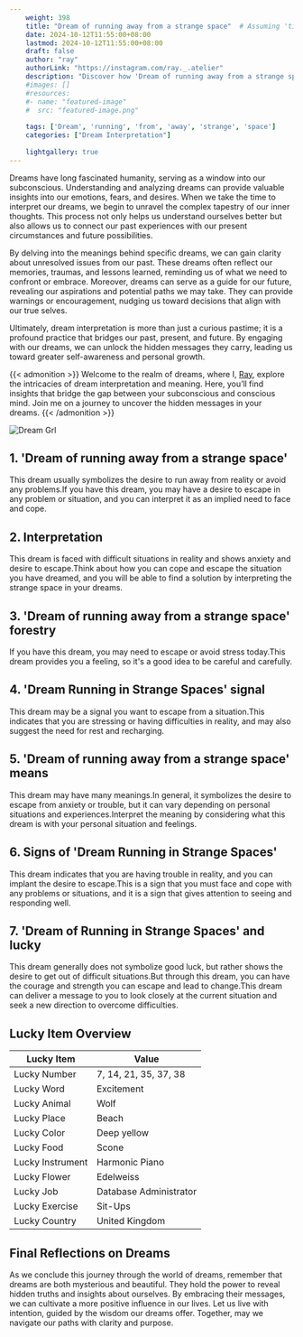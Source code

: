 ```yaml
---
    weight: 398
    title: "Dream of running away from a strange space"  # Assuming 'title' column exists
    date: 2024-10-12T11:55:00+08:00
    lastmod: 2024-10-12T11:55:00+08:00
    draft: false
    author: "ray"
    authorLink: "https://instagram.com/ray._.atelier"
    description: "Discover how 'Dream of running away from a strange space' can interpret your future and uncover its significant meanings in your life."
    #images: []
    #resources:
    #- name: "featured-image"
    #  src: "featured-image.png"
    
    tags: ['Dream', 'running', 'from', 'away', 'strange', 'space']
    categories: ["Dream Interpretation"]
    
    lightgallery: true
---
```

    
Dreams have long fascinated humanity, serving as a window into our subconscious. Understanding and analyzing dreams can provide valuable insights into our emotions, fears, and desires. When we take the time to interpret our dreams, we begin to unravel the complex tapestry of our inner thoughts. This process not only helps us understand ourselves better but also allows us to connect our past experiences with our present circumstances and future possibilities.

By delving into the meanings behind specific dreams, we can gain clarity about unresolved issues from our past. These dreams often reflect our memories, traumas, and lessons learned, reminding us of what we need to confront or embrace. Moreover, dreams can serve as a guide for our future, revealing our aspirations and potential paths we may take. They can provide warnings or encouragement, nudging us toward decisions that align with our true selves.

Ultimately, dream interpretation is more than just a curious pastime; it is a profound practice that bridges our past, present, and future. By engaging with our dreams, we can unlock the hidden messages they carry, leading us toward greater self-awareness and personal growth.

{{< admonition >}}
Welcome to the realm of dreams, where I, [Ray](https://instagram.com/ray._.atelier), explore the intricacies of dream interpretation and meaning. Here, you’ll find insights that bridge the gap between your subconscious and conscious mind. Join me on a journey to uncover the hidden messages in your dreams.
{{< /admonition >}}

![Dream Grl](https://cdn.pixabay.com/photo/2017/11/02/03/35/gothic-2910057_1280.jpg "Dream Grl")

## 1. 'Dream of running away from a strange space'
This dream usually symbolizes the desire to run away from reality or avoid any problems.If you have this dream, you may have a desire to escape in any problem or situation, and you can interpret it as an implied need to face and cope.

## 2. Interpretation
This dream is faced with difficult situations in reality and shows anxiety and desire to escape.Think about how you can cope and escape the situation you have dreamed, and you will be able to find a solution by interpreting the strange space in your dreams.

## 3. 'Dream of running away from a strange space' forestry
If you have this dream, you may need to escape or avoid stress today.This dream provides you a feeling, so it's a good idea to be careful and carefully.

## 4. 'Dream Running in Strange Spaces' signal
This dream may be a signal you want to escape from a situation.This indicates that you are stressing or having difficulties in reality, and may also suggest the need for rest and recharging.

## 5. 'Dream of running away from a strange space' means
This dream may have many meanings.In general, it symbolizes the desire to escape from anxiety or trouble, but it can vary depending on personal situations and experiences.Interpret the meaning by considering what this dream is with your personal situation and feelings.

## 6. Signs of 'Dream Running in Strange Spaces'
This dream indicates that you are having trouble in reality, and you can implant the desire to escape.This is a sign that you must face and cope with any problems or situations, and it is a sign that gives attention to seeing and responding well.

## 7. 'Dream of Running in Strange Spaces' and lucky
This dream generally does not symbolize good luck, but rather shows the desire to get out of difficult situations.But through this dream, you can have the courage and strength you can escape and lead to change.This dream can deliver a message to you to look closely at the current situation and seek a new direction to overcome difficulties.

## Lucky Item Overview
| Lucky Item          | Value              |
|---------------|--------------------|
| Lucky Number        | 7, 14, 21, 35, 37, 38  |
| Lucky Word          | Excitement |
| Lucky Animal        | Wolf |
| Lucky Place         | Beach     |
| Lucky Color         | Deep yellow     |
| Lucky Food          | Scone      |
| Lucky Instrument    | Harmonic Piano |
| Lucky Flower        | Edelweiss    |
| Lucky Job           | Database Administrator       |
| Lucky Exercise      | Sit-Ups  |
| Lucky Country       | United Kingdom    |


##  Final Reflections on Dreams

As we conclude this journey through the world of dreams, remember that dreams are both mysterious and beautiful. They hold the power to reveal hidden truths and insights about ourselves. By embracing their messages, we can cultivate a more positive influence in our lives. Let us live with intention, guided by the wisdom our dreams offer. Together, may we navigate our paths with clarity and purpose.
